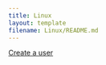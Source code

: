 ```yaml
---
title: Linux
layout: template
filename: Linux/README.md
--- 
```


[Create a user](Linux/Create_a_user.md)
